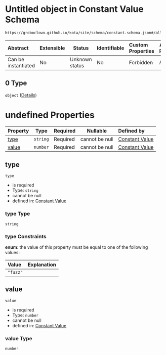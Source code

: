 # Untitled object in Constant Value Schema

```txt
https://groboclown.github.io/kota/site/schema/constant.schema.json#/allOf/1/oneOf/0
```




| Abstract            | Extensible | Status         | Identifiable | Custom Properties | Additional Properties | Access Restrictions | Defined In                                                                                     |
| :------------------ | ---------- | -------------- | ------------ | :---------------- | --------------------- | ------------------- | ---------------------------------------------------------------------------------------------- |
| Can be instantiated | No         | Unknown status | No           | Forbidden         | Allowed               | none                | [constant.schema.json\*](../../../../docs/bin/out/constant.schema.json "open original schema") |

## 0 Type

`object` ([Details](constant-allof-1-oneof-0.md))

# undefined Properties

| Property        | Type     | Required | Nullable       | Defined by                                                                                                                                                                 |
| :-------------- | -------- | -------- | -------------- | :------------------------------------------------------------------------------------------------------------------------------------------------------------------------- |
| [type](#type)   | `string` | Required | cannot be null | [Constant Value](constant-allof-1-oneof-0-properties-type.md "https&#x3A;//groboclown.github.io/kota/site/schema/constant.schema.json#/allOf/1/oneOf/0/properties/type")   |
| [value](#value) | `number` | Required | cannot be null | [Constant Value](constant-allof-1-oneof-0-properties-value.md "https&#x3A;//groboclown.github.io/kota/site/schema/constant.schema.json#/allOf/1/oneOf/0/properties/value") |

## type




`type`

-   is required
-   Type: `string`
-   cannot be null
-   defined in: [Constant Value](constant-allof-1-oneof-0-properties-type.md "https&#x3A;//groboclown.github.io/kota/site/schema/constant.schema.json#/allOf/1/oneOf/0/properties/type")

### type Type

`string`

### type Constraints

**enum**: the value of this property must be equal to one of the following values:

| Value    | Explanation |
| :------- | ----------- |
| `"fuzz"` |             |

## value




`value`

-   is required
-   Type: `number`
-   cannot be null
-   defined in: [Constant Value](constant-allof-1-oneof-0-properties-value.md "https&#x3A;//groboclown.github.io/kota/site/schema/constant.schema.json#/allOf/1/oneOf/0/properties/value")

### value Type

`number`
